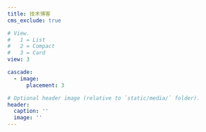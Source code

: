 ```yaml
---
title: 技术博客
cms_exclude: true

# View.
#   1 = List
#   2 = Compact
#   3 = Card
view: 3

cascade:
  - image:
      placement: 3

# Optional header image (relative to `static/media/` folder).
header:
  caption: ''
  image: ''
---
```

